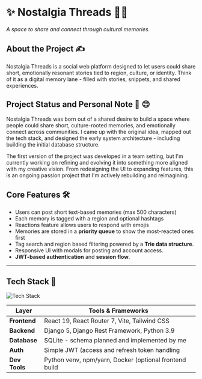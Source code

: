 # ✨ Nostalgia Threads 🧵🤎  
*A space to share and connect through cultural memories.*


## About the Project ✍️ 
Nostalgia Threads is a social web platform designed to let users could share short, emotionally resonant stories tied to region, culture, or identity. Think of it as a digital memory lane - filled with stories, snippets, and shared experiences.


## Project Status and Personal Note 📝 😊 
Nostalgia Threads was born out of a shared desire to build a space where people could share short, culture-rooted memories, and emotionally connect across communities. 
I came up with the original idea, mapped out the tech stack, and designed the early system architecture - including building the initial database structure.

The first version of the project was developed in a team setting, but I'm currently working on refining and evolving it into something more aligned with my creative vision. From redesigning the UI to expanding features, this is an ongoing passion project that I'm actively rebuilding and reimagining. <insert thought emoji here>


## Core Features 🛠️ 

- Users can post short text-based memories (max 500 characters)
- Each memory is tagged with a region and optional hashtags
- Reactions feature allows users to respond with emojis
- Memories are stored in a **priority queue** to show the most-reacted ones first
- Tag search and region based filtering powered by a **Trie data structure**.
- Responsive UI with modals for posting and account access.
- **JWT-based authentication** and **session flow**.

---

## Tech Stack 🧱 
![Tech Stack](https://media2.giphy.com/media/v1.Y2lkPTc5MGI3NjExZ29hanh6b2JrcDBkeHprMmhxbXZ6am9yZWV1anloNWpibGZzZ243ZyZlcD12MV9pbnRlcm5hbF9naWZfYnlfaWQmY3Q9Zw/3hLW6IdSX4CMW8RrBn/giphy.gif)


| **Layer**     | **Tools & Frameworks**                                   |
|---------------|----------------------------------------------------------|
| **Frontend**  | React 19, React Router 7, Vite, Tailwind CSS             |
| **Backend**   | Django 5, Django Rest Framework, Python 3.9              |
| **Database**  | SQLite - schema planned and implemented by me            |
| **Auth**      | Simple JWT (access and refresh token handling            |
| **Dev Tools** | Python venv, npm/yarn, Docker (optional frontend build   |
